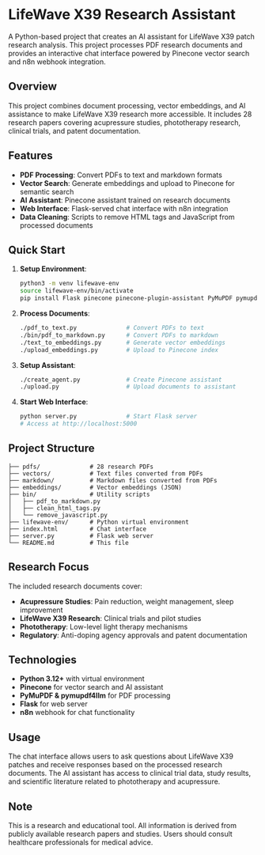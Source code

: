 # LifeWave X39 Research Assistant

A Python-based project that creates an AI assistant for LifeWave X39 patch research analysis. This project processes PDF research documents and provides an interactive chat interface powered by Pinecone vector search and n8n webhook integration.

## Overview

This project combines document processing, vector embeddings, and AI assistance to make LifeWave X39 research more accessible. It includes 28 research papers covering acupressure studies, phototherapy research, clinical trials, and patent documentation.

## Features

- **PDF Processing**: Convert PDFs to text and markdown formats
- **Vector Search**: Generate embeddings and upload to Pinecone for semantic search
- **AI Assistant**: Pinecone assistant trained on research documents
- **Web Interface**: Flask-served chat interface with n8n integration
- **Data Cleaning**: Scripts to remove HTML tags and JavaScript from processed documents

## Quick Start

1. **Setup Environment**:
   ```bash
   python3 -m venv lifewave-env
   source lifewave-env/bin/activate
   pip install Flask pinecone pinecone-plugin-assistant PyMuPDF pymupdf4llm
   ```

2. **Process Documents**:
   ```bash
   ./pdf_to_text.py              # Convert PDFs to text
   ./bin/pdf_to_markdown.py      # Convert PDFs to markdown
   ./text_to_embeddings.py       # Generate vector embeddings
   ./upload_embeddings.py        # Upload to Pinecone index
   ```

3. **Setup Assistant**:
   ```bash
   ./create_agent.py             # Create Pinecone assistant
   ./upload.py                   # Upload documents to assistant
   ```

4. **Start Web Interface**:
   ```bash
   python server.py              # Start Flask server
   # Access at http://localhost:5000
   ```

## Project Structure

```
├── pdfs/              # 28 research PDFs
├── vectors/           # Text files converted from PDFs
├── markdown/          # Markdown files converted from PDFs
├── embeddings/        # Vector embeddings (JSON)
├── bin/               # Utility scripts
│   ├── pdf_to_markdown.py
│   ├── clean_html_tags.py
│   └── remove_javascript.py
├── lifewave-env/      # Python virtual environment
├── index.html         # Chat interface
├── server.py          # Flask web server
└── README.md          # This file
```

## Research Focus

The included research documents cover:
- **Acupressure Studies**: Pain reduction, weight management, sleep improvement
- **LifeWave X39 Research**: Clinical trials and pilot studies
- **Phototherapy**: Low-level light therapy mechanisms
- **Regulatory**: Anti-doping agency approvals and patent documentation

## Technologies

- **Python 3.12+** with virtual environment
- **Pinecone** for vector search and AI assistant
- **PyMuPDF & pymupdf4llm** for PDF processing
- **Flask** for web server
- **n8n** webhook for chat functionality

## Usage

The chat interface allows users to ask questions about LifeWave X39 patches and receive responses based on the processed research documents. The AI assistant has access to clinical trial data, study results, and scientific literature related to phototherapy and acupressure.

## Note

This is a research and educational tool. All information is derived from publicly available research papers and studies. Users should consult healthcare professionals for medical advice.